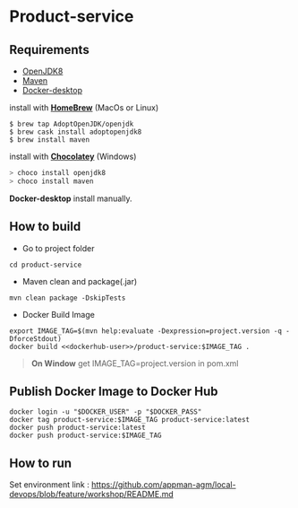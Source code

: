 # Product-service

## Requirements
- [OpenJDK8](https://openjdk.java.net/install/) 
- [Maven](https://maven.apache.org/install.html)
- [Docker-desktop](https://www.docker.com/products/docker-desktop)

install with **[HomeBrew](https://brew.sh/)** (MacOs or Linux)

``` shell
$ brew tap AdoptOpenJDK/openjdk
$ brew cask install adoptopenjdk8
$ brew install maven
```

install with **[Chocolatey](https://chocolatey.org/install)** (Windows)

``` powershell
> choco install openjdk8
> choco install maven
```

**Docker-desktop** install manually.

## How to build

- Go to project folder
``` shell
cd product-service
```
- Maven clean and package(.jar)
``` shell
mvn clean package -DskipTests
```

- Docker Build Image
``` shell
export IMAGE_TAG=$(mvn help:evaluate -Dexpression=project.version -q -DforceStdout)
docker build <<dockerhub-user>>/product-service:$IMAGE_TAG .
```
> **On Window** get IMAGE_TAG=project.version in pom.xml 

## Publish Docker Image to Docker Hub

``` shell
docker login -u "$DOCKER_USER" -p "$DOCKER_PASS"
docker tag product-service:$IMAGE_TAG product-service:latest
docker push product-service:latest
docker push product-service:$IMAGE_TAG
```

## How to run

Set environment link : https://github.com/appman-agm/local-devops/blob/feature/workshop/README.md